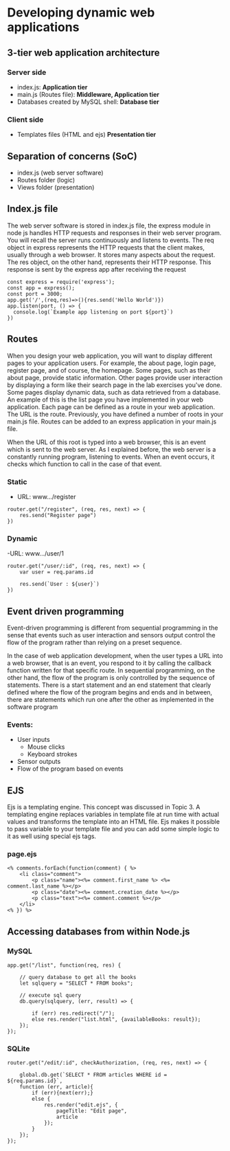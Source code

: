 # Developing dynamic web applications

## 3-tier web application architecture

### Server side

- index.js: **Application tier**
- main.js (Routes file): **Middleware, Application tier**
- Databases created by MySQL shell: **Database tier**

### Client side

- Templates files (HTML and ejs) **Presentation  tier**

## Separation of concerns (SoC)

- index.js (web server software)
- Routes folder (logic)
- Views folder (presentation)

## Index.js file

The web server software is stored in index.js file, the express module in node js handles HTTP requests and responses in their web server program. You will recall the server runs continuously and listens to events. The req object in express represents the HTTP requests that the client makes, usually through a web browser. It stores many aspects about the request. The res object, on the other hand, represents their HTTP response. This response is sent by the express app after receiving the request

```
const express = require('express');
const app = express();
const port = 3000;
app.get('/',(req,res)=>(){res.send('Hello World')})
app.listen(port, () => {
  console.log(`Example app listening on port ${port}`)
})
```
## Routes

When you design your web application, you will want to display different pages to your application users. For example, the about page, login page, register page, and of course, the homepage. Some pages, such as their about page, provide static information. Other pages provide user interaction by displaying a form like their search page in the lab exercises you've done. Some pages display dynamic data, such as data retrieved from a database. An example of this is the list page you have implemented in your web application. Each page can be defined as a route in your web application. The URL is the route. Previously, you have defined a number of roots in your main.js file. Routes can be added to an express application in your main.js file.

When the URL of this root is typed into a web browser, this is an event which is sent to the web server. As I explained before, the web server is a constantly running program, listening to events. When an event occurs, it checks which function to call in the case of that event.

### Static
- URL: www.../register
```
router.get("/register", (req, res, next) => {
    res.send("Register page")
})

```
### Dynamic
-URL: www.../user/1
```
router.get("/user/:id", (req, res, next) => {
    var user = req.params.id

    res.send(`User : ${user}`)
})
```

## Event driven programming

Event-driven programming is different from sequential programming in the sense that events such as user interaction and sensors output control the flow of the program rather than relying on a preset sequence.

In the case of web application development, when the user types a URL into a web browser, that is an event, you respond to it by calling the callback function written for that specific route. In sequential programming, on the other hand, the flow of the program is only controlled by the sequence of statements. There is a start statement and an end statement that clearly defined where the flow of the program begins and ends and in between, there are statements which run one after the other as implemented in the software program

### Events:

- User inputs
    - Mouse clicks
    - Keyboard strokes
- Sensor outputs
- Flow of the program based on events

## EJS 

Ejs is a templating engine. This concept was discussed in Topic 3. A templating engine replaces variables in template file at run time with actual values and transforms the template into an HTML file. Ejs makes it possible to pass variable to your template file and you can add some simple logic to it as well using special ejs tags.

### page.ejs
```
<% comments.forEach(function(comment) { %>
    <li class="comment">
        <p class="name"><%= comment.first_name %> <%= comment.last_name %></p>
        <p class="date"><%= comment.creation_date %></p>
        <p class="text"><%= comment.comment %></p>
    </li>
<% }) %>
```

## Accessing databases from within Node.js

### MySQL
```
app.get("/list", function(req, res) {

    // query database to get all the books
    let sqlquery = "SELECT * FROM books";
    
    // execute sql query
    db.query(sqlquery, (err, result) => {
        
        if (err) res.redirect("/");
        else res.render("list.html", {availableBooks: result});
    });
});
```
### SQLite

```
router.get("/edit/:id", checkAuthorization, (req, res, next) => {

    global.db.get(`SELECT * FROM articles WHERE id = ${req.params.id}`, 
    function (err, article){
        if (err){next(err);} 
        else {
            res.render("edit.ejs", {
                pageTitle: "Edit page",
                article
            });  
        }
    });
});
```
